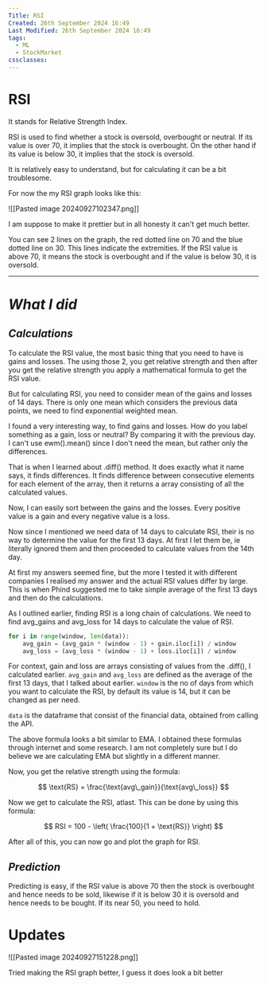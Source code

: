 ```yaml
---
Title: RSI
Created: 26th September 2024 16:49
Last Modified: 26th September 2024 16:49
tags:
  - ML
  - StockMarket
cssclasses:
---
```

# RSI

It stands for Relative Strength Index. 

RSI is used to find whether a stock is oversold, overbought or neutral. If its value is over 70, it implies that the stock is overbought. On the other hand if its value is below 30, it implies that the stock is oversold. 

It is relatively easy to understand, but for calculating it can be a bit troublesome. 

For now the my RSI graph looks like this: 

![[Pasted image 20240927102347.png]]

I am suppose to make it prettier but in all honesty it can't get much better.

You can see 2 lines on the graph, the red dotted line on 70 and the blue dotted line on 30. This lines indicate the extremities. If the RSI value is above 70, it means the stock is overbought and if the value is below 30, it is oversold. 

---

# *What I did*



## *Calculations*

To calculate the RSI value, the most basic thing that you need to have is gains and losses. The using those 2, you get relative strength and then after you get the relative strength you apply a mathematical formula to get the RSI value. 

But for calculating RSI, you need to consider mean of the gains and losses of 14 days. There is only one mean which considers the previous data points, we need to find exponential weighted mean.

I found a very interesting way, to find gains and losses. How do you label something as a gain, loss or neutral? By comparing it with the previous day. I can't use ewm().mean() since I don't need the mean, but rather only the differences. 

That is when I learned about .diff() method. It does exactly what it name says, it finds differences. It finds difference between consecutive elements for each element of the array, then it returns a array consisting of all the calculated values. 

Now, I can easily sort between the gains and the losses. Every positive value is a gain and every negative value is a loss.

Now since I mentioned we need data of 14 days to calculate RSI, their is no way to determine the value for the first 13 days. At first I let them be, ie literally ignored them and then proceeded to calculate values from the 14th day. 

At first my answers seemed fine, but the more I tested it with different companies I realised my answer and the actual RSI values differ by large. This is when Phind suggested me to take simple average of the first 13 days and then do the calculations. 

As I outlined earlier, finding RSI is a long chain of calculations. We need to find avg_gains and avg_loss for 14 days to calculate the value of RSI. 

```python
for i in range(window, len(data)):
	avg_gain = (avg_gain * (window - 1) + gain.iloc[i]) / window
	avg_loss = (avg_loss * (window - 1) + loss.iloc[i]) / window
```

For context, gain and loss are arrays consisting of values from the .diff(), I calculated earlier. `avg_gain` and `avg_loss` are defined as the average of the first 13 days, that I talked about earlier. `window` is the no of days from which you want to calculate the RSI, by default its value is 14, but it can be changed as per need. 

`data` is the dataframe that consist of the financial data, obtained from calling the API. 

The above formula looks a bit similar to EMA. I obtained these formulas through internet and some research. I am not completely sure but I do believe we are calculating EMA but slightly in a different manner. 

Now, you get the relative strength using the formula: 

$$
\text{RS} = \frac{\text{avg\_gain}}{\text{avg\_loss}}
$$

Now we get to calculate the RSI, atlast. This can be done by using this formula: 

$$
RSI = 100 - \left( \frac{100}{1 + \text{RS}} \right)
$$


After all of this, you can now go and plot the graph for RSI. 

## *Prediction*

Predicting is easy, if the RSI value is above 70 then the stock is overbought and hence needs to be sold, likewise if it is below 30 it is oversold and hence needs to be bought. If its near 50, you need to hold.


# Updates

![[Pasted image 20240927151228.png]]

Tried making the RSI graph better, I guess it does look a bit better